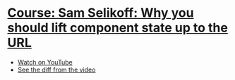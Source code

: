 # [Course: Sam Selikoff: Why you should lift component state up to the URL](https://github.com/samselikoff/2022-05-16-hoisting-state-to-url)
- [Watch on YouTube](https://youtu.be/sFTGEs2WXQ4)
- [See the diff from the video](https://github.com/samselikoff/2022-05-16-hoisting-state-to-url/commit/bc2ce2be4ce41a2d4518f671658f21584750824d)


